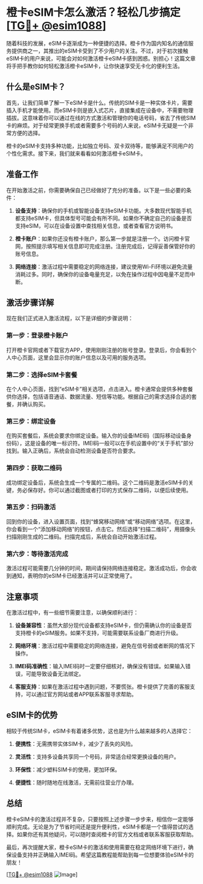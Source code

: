 # 橙卡eSIM卡怎么激活？轻松几步搞定[[TG💪+ @esim1088](https://t.me/s/esim1088)]

随着科技的发展，eSIM卡逐渐成为一种便捷的选择。橙卡作为国内知名的通信服务提供商之一，其推出的eSIM卡受到了不少用户的关注。不过，对于初次接触eSIM卡的用户来说，可能会对如何激活橙卡eSIM卡感到困惑。别担心！这篇文章将手把手教你如何轻松激活橙卡eSIM卡，让你快速享受无卡化的便利生活。

## 什么是eSIM卡？

首先，让我们简单了解一下eSIM卡是什么。传统的SIM卡是一种实体卡片，需要插入手机才能使用。而eSIM卡则是嵌入式芯片，直接集成在设备中，不需要物理插拔。这意味着你可以通过在线的方式激活和管理你的电话号码，省去了传统SIM卡的麻烦。对于经常更换手机或者需要多个号码的人来说，eSIM卡无疑是一个非常方便的选择。

橙卡的eSIM卡支持多种功能，比如独立号码、双卡双待等，能够满足不同用户的个性化需求。接下来，我们就来看看如何激活橙卡eSIM卡。

## 准备工作

在开始激活之前，你需要确保自己已经做好了充分的准备。以下是一些必要的条件：

1. **设备支持**：确保你的手机或智能设备支持eSIM卡功能。大多数现代智能手机都支持eSIM卡，但具体型号可能会有所不同。如果你不确定自己的设备是否支持eSIM，可以在设备设置中查找相关信息，或者查看官方说明书。

2. **橙卡账户**：如果你还没有橙卡账户，那么第一步就是注册一个。访问橙卡官网，按照提示填写相关信息即可完成注册。注册完成后，记得妥善保管好你的账号信息。

3. **网络连接**：激活过程中需要稳定的网络连接，建议使用Wi-Fi环境以避免流量消耗过多。同时，确保你的设备电量充足，以免在操作过程中因电量不足而中断。

## 激活步骤详解

现在我们正式进入激活流程，以下是详细的步骤说明：

### 第一步：登录橙卡账户

打开橙卡官网或者下载官方APP，使用刚刚注册的账号登录。登录后，你会看到个人中心页面，这里会显示你的账户信息以及可用的服务选项。

### 第二步：选择eSIM卡套餐

在个人中心页面，找到“eSIM卡”相关选项，点击进入。橙卡通常会提供多种套餐供你选择，包括语音通话、数据流量、短信等功能。根据自己的需求选择合适的套餐，并确认购买。

### 第三步：绑定设备

在购买套餐后，系统会要求你绑定设备。输入你的设备IMEI码（国际移动设备身份码），这是设备的唯一标识符。IMEI码一般可以在手机设置中的“关于手机”部分找到。输入正确后，系统会自动检测设备是否符合要求。

### 第四步：获取二维码

成功绑定设备后，系统会生成一个专属的二维码。这个二维码是激活eSIM卡的关键，务必保存好。你可以通过截图或者打印的方式保存二维码，以便后续使用。

### 第五步：扫码激活

回到你的设备，进入设置页面，找到“蜂窝移动网络”或“移动网络”选项。在这里，你会看到一个“添加移动网络”的按钮，点击它。然后选择“扫描二维码”，用摄像头扫描刚刚生成的二维码。扫描完成后，系统会自动开始激活过程。

### 第六步：等待激活完成

激活过程可能需要几分钟的时间，期间请保持网络连接稳定。激活成功后，你会收到通知，表明你的eSIM卡已经激活并可以正常使用了。

## 注意事项

在激活过程中，有一些细节需要注意，以确保顺利进行：

1. **设备兼容性**：虽然大部分现代设备都支持eSIM卡，但仍需确认你的设备是否支持橙卡的eSIM服务。如果不支持，可能需要联系设备厂商进行升级。

2. **网络环境**：激活过程中需要稳定的网络连接，避免在信号弱或者断网的情况下操作。

3. **IMEI码准确性**：输入IMEI码时一定要仔细核对，确保没有错误。如果输入错误，可能导致设备无法绑定。

4. **客服支持**：如果在激活过程中遇到问题，不要慌张。橙卡提供了完善的客服支持，可以通过官方网站或者APP联系客服寻求帮助。

## eSIM卡的优势

相较于传统SIM卡，eSIM卡有着诸多优势，这也是为什么越来越多的人选择它：

1. **便携性**：无需携带实体SIM卡，减少了丢失的风险。
   
2. **灵活性**：支持多设备共享同一个号码，非常适合经常更换设备的用户。

3. **环保性**：减少塑料SIM卡的使用，更加环保。

4. **便捷性**：随时随地在线激活，无需前往营业厅办理。

## 总结

橙卡eSIM卡的激活过程并不复杂，只要按照上述步骤一步步来，相信你一定能够顺利完成。无论是为了节省时间还是提升便利性，eSIM卡都是一个值得尝试的选择。如果你还有其他疑问，可以随时查阅橙卡的官方文档或者联系客服获取帮助。

最后，再次提醒大家，橙卡eSIM卡的激活和使用需要在稳定网络环境下进行，确保设备支持并正确输入IMEI码。希望这篇教程能帮助到每一位想要体验eSIM卡的朋友！

[[TG💪+ @esim1088](https://t.me/s/esim1088) ![Image](https://i.postimg.cc/4NQfJmqS/Snipaste-2025-05-13-00-14-12.png)]